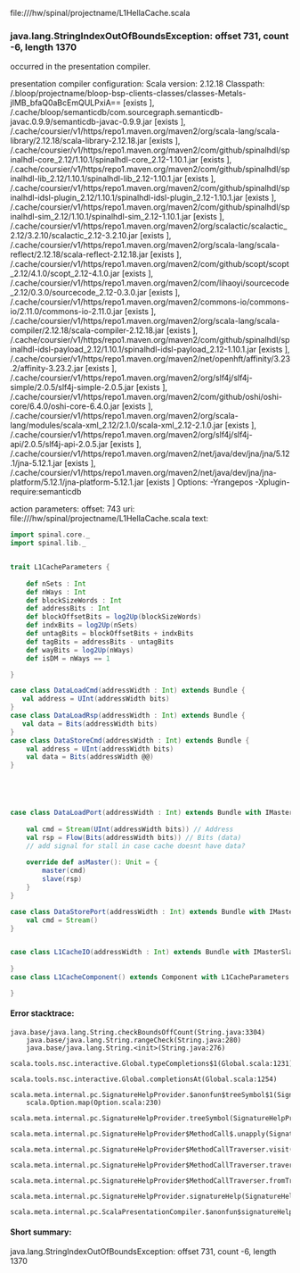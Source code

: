 file://<WORKSPACE>/hw/spinal/projectname/L1HellaCache.scala
### java.lang.StringIndexOutOfBoundsException: offset 731, count -6, length 1370

occurred in the presentation compiler.

presentation compiler configuration:
Scala version: 2.12.18
Classpath:
<WORKSPACE>/.bloop/projectname/bloop-bsp-clients-classes/classes-Metals-jIMB_bfaQ0aBcEmQULPxiA== [exists ], <HOME>/.cache/bloop/semanticdb/com.sourcegraph.semanticdb-javac.0.9.9/semanticdb-javac-0.9.9.jar [exists ], <HOME>/.cache/coursier/v1/https/repo1.maven.org/maven2/org/scala-lang/scala-library/2.12.18/scala-library-2.12.18.jar [exists ], <HOME>/.cache/coursier/v1/https/repo1.maven.org/maven2/com/github/spinalhdl/spinalhdl-core_2.12/1.10.1/spinalhdl-core_2.12-1.10.1.jar [exists ], <HOME>/.cache/coursier/v1/https/repo1.maven.org/maven2/com/github/spinalhdl/spinalhdl-lib_2.12/1.10.1/spinalhdl-lib_2.12-1.10.1.jar [exists ], <HOME>/.cache/coursier/v1/https/repo1.maven.org/maven2/com/github/spinalhdl/spinalhdl-idsl-plugin_2.12/1.10.1/spinalhdl-idsl-plugin_2.12-1.10.1.jar [exists ], <HOME>/.cache/coursier/v1/https/repo1.maven.org/maven2/com/github/spinalhdl/spinalhdl-sim_2.12/1.10.1/spinalhdl-sim_2.12-1.10.1.jar [exists ], <HOME>/.cache/coursier/v1/https/repo1.maven.org/maven2/org/scalactic/scalactic_2.12/3.2.10/scalactic_2.12-3.2.10.jar [exists ], <HOME>/.cache/coursier/v1/https/repo1.maven.org/maven2/org/scala-lang/scala-reflect/2.12.18/scala-reflect-2.12.18.jar [exists ], <HOME>/.cache/coursier/v1/https/repo1.maven.org/maven2/com/github/scopt/scopt_2.12/4.1.0/scopt_2.12-4.1.0.jar [exists ], <HOME>/.cache/coursier/v1/https/repo1.maven.org/maven2/com/lihaoyi/sourcecode_2.12/0.3.0/sourcecode_2.12-0.3.0.jar [exists ], <HOME>/.cache/coursier/v1/https/repo1.maven.org/maven2/commons-io/commons-io/2.11.0/commons-io-2.11.0.jar [exists ], <HOME>/.cache/coursier/v1/https/repo1.maven.org/maven2/org/scala-lang/scala-compiler/2.12.18/scala-compiler-2.12.18.jar [exists ], <HOME>/.cache/coursier/v1/https/repo1.maven.org/maven2/com/github/spinalhdl/spinalhdl-idsl-payload_2.12/1.10.1/spinalhdl-idsl-payload_2.12-1.10.1.jar [exists ], <HOME>/.cache/coursier/v1/https/repo1.maven.org/maven2/net/openhft/affinity/3.23.2/affinity-3.23.2.jar [exists ], <HOME>/.cache/coursier/v1/https/repo1.maven.org/maven2/org/slf4j/slf4j-simple/2.0.5/slf4j-simple-2.0.5.jar [exists ], <HOME>/.cache/coursier/v1/https/repo1.maven.org/maven2/com/github/oshi/oshi-core/6.4.0/oshi-core-6.4.0.jar [exists ], <HOME>/.cache/coursier/v1/https/repo1.maven.org/maven2/org/scala-lang/modules/scala-xml_2.12/2.1.0/scala-xml_2.12-2.1.0.jar [exists ], <HOME>/.cache/coursier/v1/https/repo1.maven.org/maven2/org/slf4j/slf4j-api/2.0.5/slf4j-api-2.0.5.jar [exists ], <HOME>/.cache/coursier/v1/https/repo1.maven.org/maven2/net/java/dev/jna/jna/5.12.1/jna-5.12.1.jar [exists ], <HOME>/.cache/coursier/v1/https/repo1.maven.org/maven2/net/java/dev/jna/jna-platform/5.12.1/jna-platform-5.12.1.jar [exists ]
Options:
-Yrangepos -Xplugin-require:semanticdb


action parameters:
offset: 743
uri: file://<WORKSPACE>/hw/spinal/projectname/L1HellaCache.scala
text:
```scala
import spinal.core._
import spinal.lib._


trait L1CacheParameters {
    
    def nSets : Int
    def nWays : Int
    def blockSizeWords : Int
    def addressBits : Int
    def blockOffsetBits = log2Up(blockSizeWords)
    def indxBits = log2Up(nSets)
    def untagBits = blockOffsetBits + indxBits
    def tagBits = addressBits - untagBits
    def wayBits = log2Up(nWays)
    def isDM = nWays == 1

}

case class DataLoadCmd(addressWidth : Int) extends Bundle {
   val address = UInt(addressWidth bits) 
}
case class DataLoadRsp(addressWidth : Int) extends Bundle {
   val data = Bits(addressWidth bits) 
}
case class DataStoreCmd(addressWidth : Int) extends Bundle {
    val address = UInt(addressWidth bits)
    val data = Bits(addressWidth @@)
}





case class DataLoadPort(addressWidth : Int) extends Bundle with IMasterSlave {
    
    val cmd = Stream(UInt(addressWidth bits)) // Address
    val rsp = Flow(Bits(addressWidth bits)) // Bits (data)
    // add signal for stall in case cache doesnt have data?
    
    override def asMaster(): Unit = {
        master(cmd)
        slave(rsp)
    }
}

case class DataStorePort(addressWidth : Int) extends Bundle with IMasterSlave {
    val cmd = Stream()
}


case class L1CacheIO(addressWidth : Int) extends Bundle with IMasterSlave {
    
}
case class L1CacheComponent() extends Component with L1CacheParameters {

}


```



#### Error stacktrace:

```
java.base/java.lang.String.checkBoundsOffCount(String.java:3304)
	java.base/java.lang.String.rangeCheck(String.java:280)
	java.base/java.lang.String.<init>(String.java:276)
	scala.tools.nsc.interactive.Global.typeCompletions$1(Global.scala:1231)
	scala.tools.nsc.interactive.Global.completionsAt(Global.scala:1254)
	scala.meta.internal.pc.SignatureHelpProvider.$anonfun$treeSymbol$1(SignatureHelpProvider.scala:390)
	scala.Option.map(Option.scala:230)
	scala.meta.internal.pc.SignatureHelpProvider.treeSymbol(SignatureHelpProvider.scala:388)
	scala.meta.internal.pc.SignatureHelpProvider$MethodCall$.unapply(SignatureHelpProvider.scala:205)
	scala.meta.internal.pc.SignatureHelpProvider$MethodCallTraverser.visit(SignatureHelpProvider.scala:316)
	scala.meta.internal.pc.SignatureHelpProvider$MethodCallTraverser.traverse(SignatureHelpProvider.scala:310)
	scala.meta.internal.pc.SignatureHelpProvider$MethodCallTraverser.fromTree(SignatureHelpProvider.scala:279)
	scala.meta.internal.pc.SignatureHelpProvider.signatureHelp(SignatureHelpProvider.scala:27)
	scala.meta.internal.pc.ScalaPresentationCompiler.$anonfun$signatureHelp$1(ScalaPresentationCompiler.scala:310)
```
#### Short summary: 

java.lang.StringIndexOutOfBoundsException: offset 731, count -6, length 1370